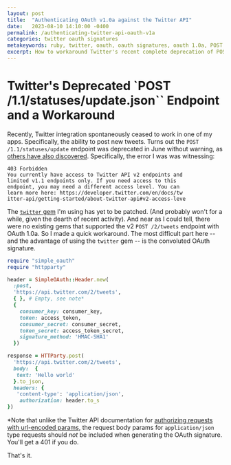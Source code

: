 ```yaml
---
layout: post
title:  "Authenticating OAuth v1.0a against the Twitter API"
date:   2023-08-10 14:10:00 -0400
permalink: /authenticating-twitter-api-oauth-v1a
categories: twitter oauth signatures
metakeywords: ruby, twitter, oauth, oauth signatures, oauth 1.0a, POST /1.1/statuses/updates, POST /2/tweets, simple_oauth
excerpt: How to workaround Twitter's recent complete deprecation of POST /1.1/statuses/updates endpoint in ruby using the simple_oauth gem to support the new POST /2/tweets endpoint with OAuth 1.0a
---
```


# Twitter's Deprecated `POST /1.1/statuses/update.json`` Endpoint and a Workaround

Recently, Twitter integration spontaneously ceased to work in one of my apps.  Specifically, the ability to post new tweets.  Turns out the `POST /1.1/statuses/update` endpoint was deprecated in June without warning, as [others have also discovered](https://stackoverflow.com/questions/76352378/why-does-twitter-api-return-the-error-if-you-need-access-to-this-endpoint-you).  Specifically, the error I was was witnessing:

```
403 Forbidden
You currently have access to Twitter API v2 endpoints and 
limited v1.1 endpoints only. If you need access to this 
endpoint, you may need a different access level. You can 
learn more here: https://developer.twitter.com/en/docs/tw
itter-api/getting-started/about-twitter-api#v2-access-leve
```

The [`twitter` gem](https://github.com/sferik/twitter) I'm using has yet to be patched. (And probably won't for a while, given the dearth of recent activity).  And near as I could tell, there were no existing gems that supported the v2 `POST /2/tweets` endpoint with OAuth 1.0a.  So I made a quick workaround.  The most difficult part here -- and the advantage of using the `twitter` gem -- is the convoluted OAuth signature.  

```ruby
require "simple_oauth"
require "httpparty"

header = SimpleOAuth::Header.new(
  :post, 
  'https://api.twitter.com/2/tweets',
  { }, # Empty, see note*
  { 
    consumer_key: consumer_key, 
    token: access_token, 
    consumer_secret: consumer_secret, 
    token_secret: access_token_secret,
    signature_method: 'HMAC-SHA1'
  })

response = HTTParty.post(
  'https://api.twitter.com/2/tweets',
  body:  { 
   text: 'Hello world'
  }.to_json, 
  headers: {
   'content-type': 'application/json',
    authorization: header.to_s
})

```

*Note that unlike the Twitter API documentation for [authorizing requests with url-encoded params](https://developer.twitter.com/en/docs/authentication/oauth-1-0a/authorizing-a-request), the request body params for `application/json` type requests should _not_ be included when generating the OAuth signature.  You'll get a 401 if you do.

That's it.